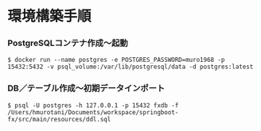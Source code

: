 # 環境構築手順

### PostgreSQLコンテナ作成〜起動
`
$ docker run --name postgres -e POSTGRES_PASSWORD=muro1968 -p 15432:5432 -v psql_volume:/var/lib/postgresql/data -d postgres:latest
`

### DB／テーブル作成〜初期データインポート
`
$ psql -U postgres -h 127.0.0.1 -p 15432 fxdb -f /Users/hmurotani/Documents/workspace/springboot-fx/src/main/resources/ddl.sql
`

